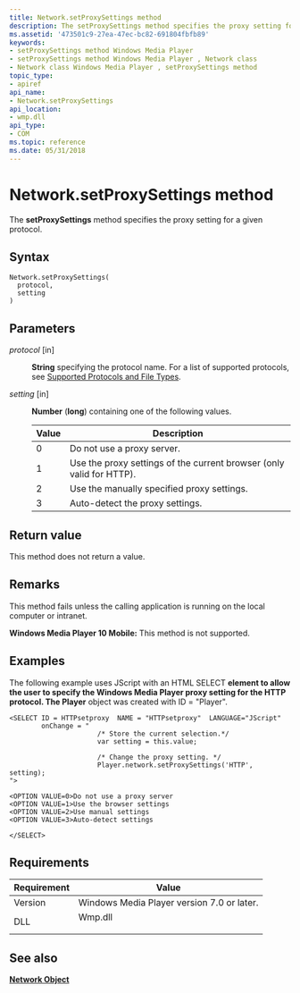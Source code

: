 ```yaml
---
title: Network.setProxySettings method
description: The setProxySettings method specifies the proxy setting for a given protocol.
ms.assetid: '473501c9-27ea-47ec-bc82-691804fbfb89'
keywords:
- setProxySettings method Windows Media Player
- setProxySettings method Windows Media Player , Network class
- Network class Windows Media Player , setProxySettings method
topic_type:
- apiref
api_name:
- Network.setProxySettings
api_location:
- wmp.dll
api_type:
- COM
ms.topic: reference
ms.date: 05/31/2018
---
```


# Network.setProxySettings method

The **setProxySettings** method specifies the proxy setting for a given protocol.

## Syntax


```JScript
Network.setProxySettings(
  protocol,
  setting
)
```



## Parameters

<dl> <dt>

*protocol* \[in\]
</dt> <dd>

**String** specifying the protocol name. For a list of supported protocols, see [Supported Protocols and File Types](supported-protocols-and-file-types.md).

</dd> <dt>

*setting* \[in\]
</dt> <dd>

**Number** (**long**) containing one of the following values.



| Value | Description                                                          |
|-------|----------------------------------------------------------------------|
| 0     | Do not use a proxy server.                                           |
| 1     | Use the proxy settings of the current browser (only valid for HTTP). |
| 2     | Use the manually specified proxy settings.                           |
| 3     | Auto-detect the proxy settings.                                      |



 

</dd> </dl>

## Return value

This method does not return a value.

## Remarks

This method fails unless the calling application is running on the local computer or intranet.

**Windows Media Player 10 Mobile:** This method is not supported.

## Examples

The following example uses JScript with an HTML SELECT **element to allow the user to specify the Windows Media Player proxy setting for the HTTP protocol. The Player** object was created with ID = "Player".


```JScript
<SELECT ID = HTTPsetproxy  NAME = "HTTPsetproxy"  LANGUAGE="JScript"
        onChange = "
                      /* Store the current selection.*/
                      var setting = this.value;

                      /* Change the proxy setting. */
                      Player.network.setProxySettings('HTTP', setting);
">

<OPTION VALUE=0>Do not use a proxy server
<OPTION VALUE=1>Use the browser settings
<OPTION VALUE=2>Use manual settings
<OPTION VALUE=3>Auto-detect settings

</SELECT>

```



## Requirements



| Requirement | Value |
|--------------------|------------------------------------------------------------------------------------|
| Version<br/> | Windows Media Player version 7.0 or later.<br/>                              |
| DLL<br/>     | <dl> <dt>Wmp.dll</dt> </dl> |



## See also

<dl> <dt>

[**Network Object**](network-object.md)
</dt> </dl>

 

 





